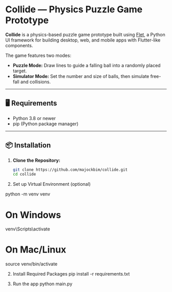 # Collide — Physics Puzzle Game Prototype

**Collide** is a physics-based puzzle game prototype built using [Flet](https://flet.dev), a Python UI framework for building desktop, web, and mobile apps with Flutter-like components.

The game features two modes:
- **Puzzle Mode:** Draw lines to guide a falling ball into a randomly placed target.
- **Simulator Mode:** Set the number and size of balls, then simulate free-fall and collisions.

---

## 🖥️ Requirements

- Python 3.8 or newer
- pip (Python package manager)

---

## 📦 Installation

1. **Clone the Repository:**
   ```bash
   git clone https://github.com/majockbim/collide.git
   cd collide

1. Set up Virtual Environment (optional)

python -m venv venv
# On Windows
venv\Scripts\activate
# On Mac/Linux
source venv/bin/activate

2. Install Required Packages
pip install -r requirements.txt

3. Run the app
python main.py